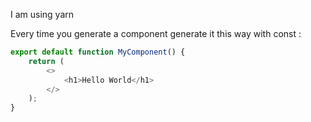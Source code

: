 I am using yarn

Every time you generate a component generate it this way with const :

```js
export default function MyComponent() {
	return (
		<>
			<h1>Hello World</h1>
		</>
	);
}
```
